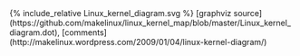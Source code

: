 <head>
<title>Linux kernel diagram</title>
</head>
<meta name="keywords" content="Linux kernel, kernel, linux internals, linux structure, drivers, modules, linux kernel API, poster, diagram, architecture, functions, layers, linux kernel big picture, source, reference, network, networking, storage, system, sheduler, memory, file, call stack, linux OSI, system call, SCI, VFS, NFS, socket, printk, Linux Anatomy">
<script src='https://unpkg.com/panzoom@8.4.0/dist/panzoom.min.js' query='#graph0' name='pz'></script>
<style> svg { height:100%; width:100%; } </style>
{% include_relative Linux_kernel_diagram.svg %}
[graphviz source](https://github.com/makelinux/linux_kernel_map/blob/master/Linux_kernel_diagram.dot),
[comments](http://makelinux.wordpress.com/2009/01/04/linux-kernel-diagram/)
